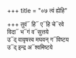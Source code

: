 +++
title = "०७ त्वं ह्येहि"

+++
तुवं᳓ हि᳓ ए᳓हि चे᳓रवे  
विदा᳓ भ᳓गं व᳓सुत्तये  
उ᳓द् वावृषस्व मघवन् ग᳓विष्टय  
उ᳓द् इन्द्र अ᳓श्वमिष्टये